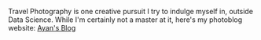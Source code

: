 
Travel Photography is one creative pursuit I try to indulge myself in, outside Data Science. While I'm certainly not a master at it, here's my photoblog website:
<a href='https://hillbillyblog.github.io/'>Ayan's Blog </a>
